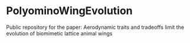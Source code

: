 # PolyominoWingEvolution
Public repository for the paper: Aerodynamic traits and tradeoffs limit the evolution of biomimetic lattice animal wings
